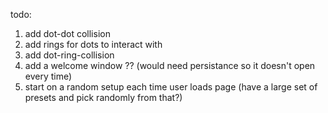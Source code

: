 todo:
1. add dot-dot collision
2. add rings for dots to interact with
3. add dot-ring-collision
4. add a welcome window ?? (would need persistance so it doesn't open every time)
5. start on a random setup each time user loads page (have a large set of presets and pick randomly from that?)